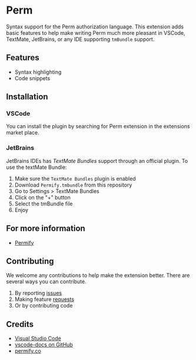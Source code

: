 # Perm
Syntax support for the Perm authorization language. This extension adds basic features to help make writing Perm much more pleasant in VSCode, TextMate, JetBrains, or any IDE supporting `tmBundle` support.

## Features
- Syntax highlighting
- Code snippets

## Installation

### VSCode
You can install the plugin by searching for Perm extension in the extensions market place.

### JetBrains

JetBrains IDEs has _TextMate Bundles_ support through an official plugin. To use the textMate Bundle:

1. Make sure the `TextMate Bundles` plugin is enabled
2. Download `Permify.tmbundle` from this repository
3. Go to Settings > TextMate Bundles
4. Click on the "+" button
5. Select the tmBundle file
6. Enjoy

## For more information
* [Permify](http://permify.co)

## Contributing

We welcome any contributions to help make the extension better. There are several ways you can contribute. 

1. By reporting [issues](https://github.com/Permify/vscode-perm/issues)
2. Making feature [requests](https://github.com/Permify/vscode-perm/issues)
3. Or by contributing code

## Credits
* [Visual Studio Code](https://code.visualstudio.com/)
* [vscode-docs on GitHub](https://github.com/Microsoft/vscode-docs)
* [permify.co](https://permify.co/)

